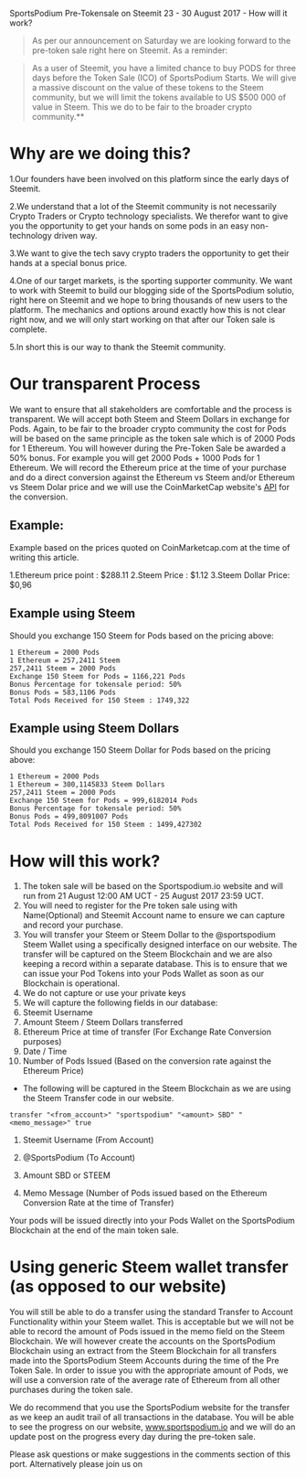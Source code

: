 SportsPodium Pre-Tokensale on Steemit 23 - 30 August 2017 - How will it work?

> As per our announcement on Saturday we are looking forward to the pre-token sale right here on Steemit.  As a reminder:

> As a user of Steemit, you have a limited chance to buy PODS for three days before the Token Sale (ICO) of SportsPodium Starts. We will give a massive discount on the value of these tokens to the Steem community, but we will limit the tokens available to US $500 000 of value in Steem. This we do to be fair to the broader crypto community.**
 
# Why are we doing this?
1.Our founders have been involved on this platform since the early days of Steemit. 

2.We understand that a lot of the Steemit community is not necessarily Crypto Traders or Crypto technology specialists.  We therefor want to give you the opportunity to get your hands on some pods in an easy non-technology driven way.  

3.We want to give the tech savy crypto traders the opportunity to get their hands at a special bonus price.

4.One of our target markets, is the sporting supporter community.  We want to work with Steemit to build our blogging side of the SportsPodium solutio, right here on Steemit and we hope to bring thousands of new users to the platform. The mechanics and options around exactly how this is not clear right now, and we will only start working on that after our Token sale is complete.

5.In short this is our way to thank the Steemit community.
 
# Our transparent Process
 
We want to ensure that all stakeholders are comfortable and the process is transparent.  We will accept both Steem and Steem Dollars in exchange for Pods.  Again, to be fair to the broader crypto community the cost for Pods will be based on the same principle as the token sale which is of 2000 Pods for 1 Ethereum.  You will however during the Pre-Token Sale be awarded a 50% bonus. For example you will get  2000 Pods + 1000 Pods for 1 Ethereum.   We will record the Ethereum price at the time of your purchase and do a direct conversion against the Ethereum vs Steem and/or Ethereum vs Steem Dolar price and we will use the CoinMarketCap website's [API](https://coinmarketcap.com/api/) for the conversion.
 
## Example:
Example based on the prices quoted on CoinMarketcap.com at the time of writing this article.
 
1.Ethereum price point :  $288.11
2.Steem Price : $1.12
3.Steem Dollar Price: $0,96
 
## Example using Steem
 
Should you exchange 150 Steem for Pods based on the pricing above:

```
1 Ethereum = 2000 Pods
1 Ethereum = 257,2411 Steem
257,2411 Steem = 2000 Pods
Exchange 150 Steem for Pods = 1166,221 Pods
Bonus Percentage for tokensale period: 50% 
Bonus Pods = 583,1106 Pods
Total Pods Received for 150 Steem : 1749,322
```

## Example using Steem Dollars
 
Should you exchange 150 Steem Dollar for Pods based on the pricing above:

``` 
1 Ethereum = 2000 Pods
1 Ethereum = 300,1145833 Steem Dollars
257,2411 Steem = 2000 Pods
Exchange 150 Steem for Pods = 999,6182014 Pods
Bonus Percentage for tokensale period: 50% 
Bonus Pods = 499,8091007 Pods
Total Pods Received for 150 Steem : 1499,427302
```

# How will this work?

1. The token sale will be based on the Sportspodium.io website and will run from 21 August 12:00 AM UCT - 25 August 2017 23:59 UCT.
2. You will need to register for the Pre token sale using with Name(Optional) and Steemit Account name to ensure we can capture and record your purchase.
3. You will transfer your Steem or Steem Dollar to the @sportspodium Steem Wallet using a specifically designed interface on our website.  The transfer will be captured on the Steem Blockchain and we are also keeping a record within a separate database.  This is to ensure that we can issue your Pod Tokens into your Pods Wallet as soon as our Blockchain is operational.
4. We do not capture or use your private keys
5. We will capture the following fields in our database:
6. Steemit Username
7. Amount Steem / Steem Dollars transferred
8. Ethereum Price at time of transfer (For Exchange Rate Conversion purposes)
9. Date / Time
10. Number of Pods Issued (Based on the conversion rate against the Ethereum Price)

* The following will be captured in the Steem Blockchain as we are using the Steem Transfer code in our website.

```
transfer "<from_account>" "sportspodium" "<amount> SBD" "<memo_message>" true
```
 
1. Steemit Username (From Account)

2. @SportsPodium (To Account)

3. Amount SBD or STEEM

4. Memo Message (Number of Pods issued based on the Ethereum Conversion Rate at the time of Transfer)
 
Your pods will be issued directly into your Pods Wallet on the SportsPodium Blockchain at the end of the main token sale.    
 
# Using generic Steem wallet transfer (as opposed to our website)

You will still be able to do a transfer using the standard Transfer to Account Functionality within your Steem wallet. This is acceptable but we will not be able to record the amount of Pods issued in the memo field on the Steem Blockchain.  We will however create the accounts on the SportsPodium Blockchain using an extract from the Steem Blockchain for all transfers made into the SportsPodium Steem Accounts during the time of the Pre Token Sale.  In order to issue you with the appropriate amount of Pods, we will use a conversion rate of the average rate of Ethereum from all other purchases during the token sale. 
 
We do recommend that you use the SportsPodium website for the transfer as we keep an audit trail of all transactions in the database. You will be able to see the progress on our website, www.sportspodium.io and we will do an update post on the progress every day during the pre-token sale.
 
Please ask questions or make suggestions in the comments section of this port.  Alternatively please join us on 